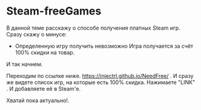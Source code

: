 # Steam-freeGames
В данной теме расскажу о способе получения платных Steam игр.
Сразу скажу о минусе:
- Определенную игру получить невозможно
Игра получается за счёт 100% скидки на товар.

И так начнем. 

Переходим по ссылке ниже. 
https://injectrl.github.io/NeedFree/ .
И сразу же видете список игр, на которые есть 100% скидка.
Нажимаете "LINK" .
И добавляете её в Steam'е.

Хватай пока актуально!.
